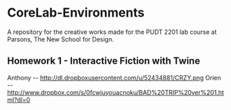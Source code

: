 # CoreLab-Environments
A repository for the creative works made for the PUDT 2201 lab course at Parsons, The New School for Design. 


## Homework 1 - Interactive Fiction with Twine

Anthony -- http://dl.dropboxusercontent.com/u/52434881/CRZY.png
Orien -- http://www.dropbox.com/s/0fcwjuyouacnoku/BAD%20TRIP%20ver%201.html?dl=0
